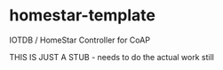 # homestar-template
IOTDB / HomeStar Controller for CoAP

THIS IS JUST A STUB - needs to do the actual work still
